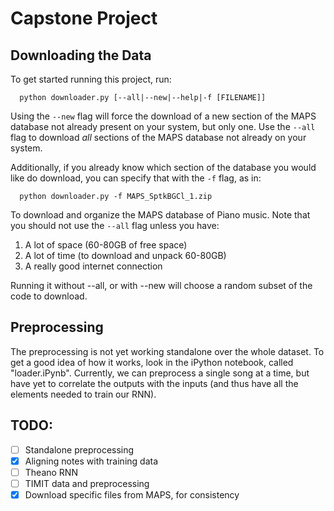 # Capstone Project

## Downloading the Data

To get started running this project, run:

```
  python downloader.py [--all|--new|--help|-f [FILENAME]]
```

Using the `--new` flag will force the download of a new section of the MAPS database not already present on your system, but only one. Use the `--all` flag to download *all* sections of the MAPS database not already on your system.

Additionally, if you already know which section of the database you would like do download, you can specify that with the `-f` flag, as in:

```
  python downloader.py -f MAPS_SptkBGCl_1.zip
```

To download and organize the MAPS database of Piano music. Note that you should not use the `--all` flag unless you have:
1. A lot of space (60-80GB of free space)
2. A lot of time (to download and unpack 60-80GB)
3. A really good internet connection

Running it without --all, or with --new will choose a random subset of the code to download. 

## Preprocessing

The preprocessing is not yet working standalone over the whole dataset. To get a good idea of how it works, look in the iPython notebook, called "loader.iPynb". Currently, we can preprocess a single song at a time, but have yet to correlate the outputs with the inputs (and thus have all the elements needed to train our RNN).

## TODO:

- [ ] Standalone preprocessing
- [x] Aligning notes with training data
- [ ] Theano RNN
- [ ] TIMIT data and preprocessing
- [x] Download specific files from MAPS, for consistency
